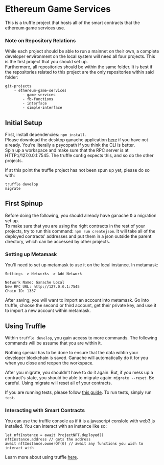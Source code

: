 # Ethereum Game Services
This is a truffle project that hosts all of the smart contracts that the ethereum
game services use.

### Note on Repository Relations
While each project should be able to run a mainnet on their own, a complete developer 
environment on the local system will need all four projects. This is the first project
that you should set up.  
Furthermore, all repositories should be within the same folder. It is best if the 
repositories related to this project are the only repositories within said folder:  
```
git-projects
    - ethereum-game-services
        - game-services
        - fb-functions
        - interface
        - simple-interface
```

## Initial Setup
First, install dependencies: `npm install`.  
Please download the desktop ganache application [here](https://trufflesuite.com/ganache/) 
if you have not already. You're literally a psycopath if you think the CLI is better.  
Spin up a workspace and make sure that the RPC server is at HTTP://127.0.0.1:7545. The 
truffle config expects this, and so do the other projects.  

If at this point the truffle project has not been spun up yet, please do so with:  
```
truffle develop
migrate
```

## First Spinup
Before doing the following, you should already have ganache & a migration set up.  
To make sure that you are using the right contracts in the rest of your projects, try to 
run this command: `npm run createjson`. It will take all of the deployed contracts' 
addresses and put them in a json outside the parent directory, which can be accessed by 
other projects.

### Setting up Metamask
You'll need to set up metamask to use it on the local instance. In metamask:
```
Settings -> Networks -> Add Network

Network Name: Ganache Local
New RPC URL: http://127.0.0.1:7545
Chain ID: 1337
```
After saving, you will want to import an account into metamask. Go into truffle, choose 
the second or third account, get their private key, and use it to import a new account 
within metamask.

## Using Truffle
Within `truffle develop`, you gain access to more commands. The following commands will be 
assume that you are within it.  

Nothing special has to be done to ensure that the data wihtin your developer blockchain is 
saved. Ganache will automatically do it for you when you close and reopen the workspace.  

After you migrate, you shouldn't have to do it again. But, if you mess up a contract's state, 
you should be able to migrate again: `migrate --reset`. Be careful. Using migrate will reset 
all of your contracts.  

If you are running tests, please follow 
[this guide](https://trufflesuite.com/docs/truffle/testing/writing-tests-in-javascript.html). 
To run tests, simply run `test`.  

### Interacting with Smart Contracts
You can use the truffle console as if it is a javascript conslole with web3.js installed. 
You can interact with an instance like so:  
```
let nftInstance = await ProjectNFT.deployed()
nftInstance.address // gets the address
await nftInstance.ownerOf(0) // await any functions you wish to interact with
```
Learn more about using truffle 
[here](https://trufflesuite.com/docs/truffle/getting-started/interacting-with-your-contracts.html).


